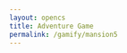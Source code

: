 ```yaml
---
layout: opencs
title: Adventure Game
permalink: /gamify/mansion5
---
```


<div id="gameContainer">
    <div id="promptDropDown" class="promptDropDown" style="z-index: 9999"></div>
    <canvas id='gameCanvas'></canvas>
</div>

<script type="module">
    // Adnventure Game assets locations
    import Game from "{{site.baseurl}}/assets/js/adventureGame/GameEngine/Game.js";
    import MansionLevel5 from "{{site.baseurl}}/assets/js/mansionGame/mansionLevel5.js";
    import { pythonURI, javaURI, fetchOptions } from '{{site.baseurl}}/assets/js/api/config.js';

    // Web Server Environment data
    const environment = {
        path:"{{site.baseurl}}",
        pythonURI: pythonURI,
        javaURI: javaURI,
        fetchOptions: fetchOptions,
        gameContainer: document.getElementById("gameContainer"),
        gameCanvas: document.getElementById("gameCanvas"),
        gameLevelClasses: [GameLevelBasic, GameLevelBasicWater]

    }
    // Launch Adventure Game
    Game.main(environment);
</script>
